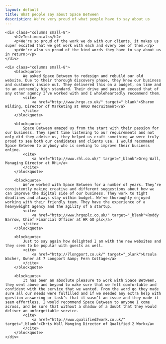 ```yaml
---
layout: default
title: What people say about Space Between
description: We're very proud of what people have to say about us
---
```


<div class="row">

	<div class="columns small-8">
		<h2>Testimonials</h2>
		<p>We're so proud of the work we do with our clients, it makes us super excited that we get work with each and every one of them.</p>
		<p>We're also so proud of the kind words they have to say about us in return:</p>
	</div>

	<div class="columns small-8">
		<blockquote>
			We asked Space Between to redesign and rebuild our old website. Due to their thorough discovery phase, they knew our business and customers inside out. They delivered this on a budget, on time and to an extremely high standard. Their drive and passion exceed that of any other agency I’ve worked with and I wholeheartedly recommend them.
			<cite>
				<a href="http://www.hrgo.co.uk/" target="_blank">Sharon Wilding, Director of Marketing at HRGO Recruitment</a>
			</cite>
		</blockquote>

		<blockquote>
			Space Between amazed us from the start with their passion for our business. They spent time listening to our requirements and not only did they advise us, they helped us craft something we were truly proud to see both our candidates and clients use. I would recommend Space Between to anybody who is seeking to improve their business online.
			<cite>
				<a href="http://www.rhl.co.uk/" target="_blank">Greg Wall, Managing Director at RHL</a>
			</cite>
		</blockquote>

		<blockquote>
			We've worked with Space Between for a number of years. They’re consistently making creative and different suggestions about how we can improve the digital side of our business. They work to tight deadlines and always stay within budget. We've thoroughly enjoyed working with their friendly team. They have the experience of a heavyweight agency and the agility of a startup.
			<cite>
				<a href="http://www.hrgoplc.co.uk/" target="_blank">Roddy Barrow, Chief Financial Officer at HR GO plc</a>
			</cite>
		</blockquote>

		<blockquote>
			Just to say again how delighted I am with the new websites and they seem to be popular with guests as well.
			<cite>
				<a href="http://7longport.co.uk/" target="_blank">Ursula Wacher, Owner at 7 Longport &amp; Fern Cottage</a>
			</cite>
		</blockquote>

		<blockquote>
			It has been an absolute pleasure to work with Space Between, they went above and beyond to make sure that we felt comfortable and confident with the service that we wanted. From the word go they made sure all our needs were fulfilled and if we needed any extra help with question answering or task’s that it wasn’t an issue and they made it seem effortless. I would recommend Space Between to anyone I come across, and be sure that without a shadow of a doubt that they would deliver an unforgettable service.
			<cite>
				<a href="http://www.qualified2work.co.uk/" target="_blank">Chris Wall Manging Director of Qualified 2 Work</a>
			</cite>
		</blockquote>
	</div>

</div>